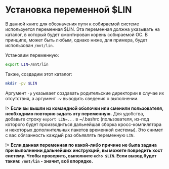 ﻿# Установка переменной $LIN

В данной книге для обозначения пути к собираемой системе используется переменная $LIN.
Эта переменная должна указывать на каталог, в который будет смонтирован корень собираемой ОС.
В принципе, может быть любым, однако ниже, для примера, будет использован `/mnt/lin`.

Установим переменную:
```bash
export LIN=/mnt/lin
```
Также, создадим этот каталог:
```bash
mkdir -pv $LIN
```
Аргумент `-p` указывает создавать родительские директории в случае их отсутствия, а аргумент `-v` выводить сведения о выполнении.

!>  **Если вы вышли из командной оболочки или сменили пользователя, необходимо повторно задать эту переменную.** Для удобства, добавьте строку `export LIN=...` в ~/.bashrc (пользователя, из-под которого будет производиться дальнейшая сборка кросс-компилятора и некоторых дополнительных пакетов временной системы). Это снимет с вас обязанность каждый раз объявлять переменную `LIN`.

!>  **Если данная переменная по какой-либо причине не была задана при выполнении дальнейших инструкций, вы можете повредить хост систему. Чтобы проверить, выполните `echo $LIN`. Если вывод будет таким: `/mnt/lin` - значит, всё впорядке.**
